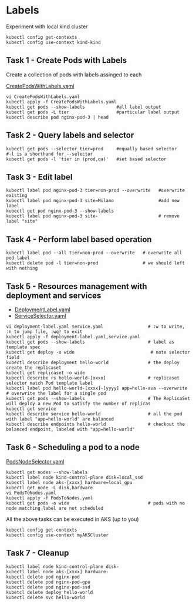 # Labels

Experiment with local kind cluster

```
kubectl config get-contexts
kubectl config use-context kind-kind
```

## Task 1 - Create Pods with Labels

Create a collection of pods with labels assinged to each

[CreatePodsWithLabels.yaml](https://github.com/YeffaDev/learn-kubernetes-brownbag/blob/master/lab/yaml/06/CreatePodsWithLabels.yaml)

```
vi CreatePodsWithLabels.yaml
kubectl apply -f CreatePodsWithLabels.yaml
kubectl get pods --show-labels            #all label output
kubectl get pods -L tier                  #particular label output
kubectl describe pod nginx-pod-3 | head
```

## Task 2 - Query labels and selector 

```
kubectl get pods --selector tier=prod     #equally based selector
#-l is a shorthand for --selector
kubectl get pods -l 'tier in (prod,qa)'   #set based selector
```

## Task 3 - Edit label

```
kubectl label pod nginx-pod-3 tier=non-prod --overwrite   #overwrite existing
kubectl label pod nginx-pod-3 site=Milano                 #add new label
kubectl get pod nginx-pod-3 --show-labels
kubectl label pod nginx-pod-3 site-                       # remove label "site"
```

## Task 4 - Perform label based operation

```
kubectl label pod --all tier=non-prod --overwrite   # overwrite all pod label
kubectl delete pod -l tier=non-prod                 # we should left with nothing
```

## Task 5 - Resources management with deployment and services

- [DeploymentLabel.yaml](https://github.com/YeffaDev/learn-kubernetes-brownbag/blob/master/lab/yaml/06/DeploymentLabel.yaml)
- [ServiceSelector.yaml](https://github.com/YeffaDev/learn-kubernetes-brownbag/blob/master/lab/yaml/06/ServiceSelector.yaml)

```
vi deployment-label.yaml service.yaml                 # :w to write, :n to jump file, :wq! to exit
kubectl apply -f deployment-label.yaml,service.yaml
kubectl get pods --show-labels                        # label as template spec
kubectl get deploy -o wide                             # note selector field
kubectl describe deployment hello-world               # the deploy create the replicaset
kubectl get replicaset -o wide
kubectl describe rs hello-world-[xxxx]                # replicaset selector match Pod template label
kubectl label pod hello-world-[xxxx]-[yyyy] app=hello-ava --overwrite # overwrite the label for a single pod
kubectl get pods --show-labels                        # The ReplicaSet will deploy a new Pod to satisfy the number of replicas
kubectl get service
kubectl describe service hello-world                  # all the pod with label "app=hello-world" are balanced
kubectl describe endpoints hello-world                # checkout the balanced endpoint, labeled with "app=hello-world"
```

## Task 6 - Scheduling a pod to a node

[PodsNodeSelector.yaml](https://github.com/YeffaDev/learn-kubernetes-brownbag/blob/master/lab/yaml/06/PodsNodeSelector.yaml)

```
kubectl get nodes --show-labels
kubectl label node kind-control-plane disk=local_ssd
kubectl label node aks-[xxxx] hardware=local_gpu
kubectl get node -L disk,hardware
vi PodsToNodes.yaml
kubectl apply -f PodsToNodes.yaml
kubectl get pods -o wide                              # pods with no node matching label are not scheduled
```

All the above tasks can be executed in AKS (up to you)

```
kubectl config get-contexts
kubectl config use-context myAKSCluster
```

## Task 7 - Cleanup

```
kubectl label node kind-control-plane disk-
kubectl label node aks-[xxxx] hardware-
kubectl delete pod nginx-pod
kubectl delete pod nginx-pod-gpu
kubectl delete pod nginx-pod-ssd
kubetcl delete deploy hello-world
kubectl delete svc hello-world 
```
